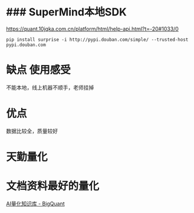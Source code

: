 



# ###  SuperMind本地SDK



https://quant.10jqka.com.cn/platform/html/help-api.html?t=-20#1033/0



`pip install surprise -i http://pypi.douban.com/simple/ --trusted-host pypi.douban.com`



# 缺点 使用感受

不能本地，线上机器不顺手，老师挂掉 

# 优点

数据比较全，质量较好 







# 天勤量化





# 文档资料最好的量化

[AI量化知识库 - BigQuant](https://bigquant.com/wiki/doc/guanxi-ychqXrPyAZ)






